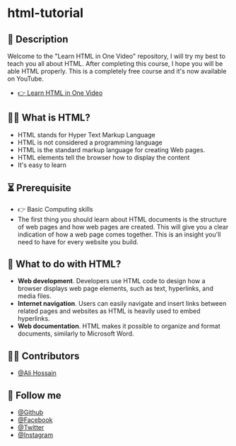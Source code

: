 # html-tutorial

## 📝 Description
Welcome to the "Learn HTML in One Video" repository, I will try my best to teach you all about HTML. After completing this course, I hope you will be able HTML properly. This is a completely free course and it's now available on YouTube.
 - [👉 Learn HTML in One Video](https://youtu.be/sni9ZUIJDhY)
 
 
## 🙋‍♀️  What is HTML?
- HTML stands for Hyper Text Markup Language
- HTML is not considered a programming language 
- HTML is the standard markup language for creating Web pages.
- HTML elements tell the browser how to display the content
- It's easy to learn


## ⏳ Prerequisite
- 👉 Basic Computing skills
- The first thing you should learn about HTML documents is the structure of web pages and how web pages are created. This will give you a clear indication of how a web page comes together. This is an insight you'll need to have for every website you build.



## 🎯 What to do with HTML?
 - **Web development**. Developers use HTML code to design how a browser displays web page elements, such as text, hyperlinks, and media files. 
 - **Internet navigation**. Users can easily navigate and insert links between related pages and websites as HTML is heavily used to embed hyperlinks. 
 - **Web documentation**. HTML makes it possible to organize and format documents, similarly to Microsoft Word.


## 🧑‍💻 Contributors
- [@Ali Hossain](https://github.com/shovoalways/)



## 🥰 Follow me
- [@Github](https://github.com/shovoalways/) 
- [@Facebook](https://facebook.com/shovoalways/) 
- [@Twitter](https://twitter.com/shovoalways/) 
- [@Instagram](https://instagram.com/shovoalways/) 
